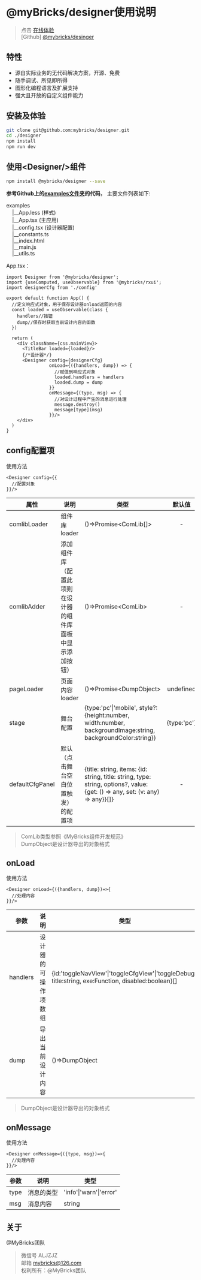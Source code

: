 # @myBricks/designer使用说明

> 点击 [在线体验](https://mybricks.world)  
> [Github] [@mybricks/desinger](https://github.com/mybricks/designer)

## 特性

- 源自实际业务的无代码解决方案，开源、免费
- 随手调试、所见即所得
- 图形化编程语言及扩展支持
- 强大且开放的自定义组件能力

## 安装及体验

```bash
git clone git@github.com:mybricks/designer.git
cd ./designer
npm install
npm run dev
```

## 使用\<Designer\/\>组件

```bash
npm install @mybricks/designer --save
```

**参考Github上的[examples文件夹](https://github.com/mybricks/designer/tree/master/examples)的代码**，
主要文件列表如下:

examples<br/>
&nbsp;&nbsp;&nbsp;&nbsp;|__App.less (样式)<br/>
&nbsp;&nbsp;&nbsp;&nbsp;|__App.tsx (主应用)<br/>
&nbsp;&nbsp;&nbsp;&nbsp;|__config.tsx (设计器配置)<br/>
&nbsp;&nbsp;&nbsp;&nbsp;|__constants.ts<br/>
&nbsp;&nbsp;&nbsp;&nbsp;|__index.html<br/>
&nbsp;&nbsp;&nbsp;&nbsp;|__main.js<br/>
&nbsp;&nbsp;&nbsp;&nbsp;|__utils.ts

App.tsx：

```tsx
import Designer from '@mybricks/designer';
import {useComputed, useObservable} from '@mybricks/rxui';
import designerCfg from './config'

export default function App() {
  //定义响应式对象，用于保存设计器onload返回的内容
  const loaded = useObservable(class {
    handlers//按钮
    dump//保存时获取当前设计内容的函数
  })

  return (
    <div className={css.mainView}>
      <TitleBar loaded={loaded}/>
      {/*设计器*/}
      <Designer config={designerCfg}
                onLoad={({handlers, dump}) => {
                  //赋值到响应式对象
                  loaded.handlers = handlers
                  loaded.dump = dump
                }}
                onMessage={(type, msg) => {
                  //对设计过程中产生的消息进行处理
                  message.destroy()
                  message[type](msg)
                }}/>
    </div>
  )
}
```

## config配置项
使用方法

```tsx
<Designer config={{
  //配置对象
}}/>
```

|  属性   | 说明  | 类型  | 默认值  |
|  ----  | ----  | ----  | :----:  |
| comlibLoader  | 组件库loader | ()=>Promise\<ComLib[]\> |- |
| comlibAdder  | 添加组件库（配置此项则在设计器的组件库面板中显示添加按钮） | ()=>Promise\<ComLib\> | - |
| pageLoader  | 页面内容loader |()=>Promise\<DumpObject\> | undefined |
| stage  | 舞台配置 |{type:'pc'\|'mobile', style?:{height:number, width:number, backgroundImage:string, backgroundColor:string}} |{type:'pc'} |
| defaultCfgPanel  | 默认（点击舞台空白位置触发）的配置项 |{title: string, items: {id: string, title: string, type: string, options?, value: {get: () => any, set: (v: any) => any}}[]} | - |

>ComLib类型参照《MyBricks组件开发规范》  
>DumpObject是设计器导出的对象格式

## onLoad

使用方法
```tsx
<Designer onLoad={({handlers, dump})=>{
  //处理内容
}}/>
```

|  参数   | 说明  | 类型   |
|  ----  | ----  | ----  |
| handlers  | 设计器的可操作项数组 | {id:'toggleNavView'\|'toggleCfgView'\|'toggleDebug', title:string, exe:Function, disabled:boolean}[] |
| dump  | 导出当前设计内容 | ()=>DumpObject |

>DumpObject是设计器导出的对象格式


## onMessage

使用方法
```tsx
<Designer onMessage={({type, msg})=>{
  //处理内容
}}/>
```

|  参数   | 说明  | 类型   |
|  ----  | ----  | ----  |
| type  | 消息的类型 | 'info'\|'warn'\|'error' |
| msg  | 消息内容 | string |


## 关于
@MyBricks团队

> 微信号 ALJZJZ  
> 邮箱 mybricks@126.com  
> 权利所有：@MyBricks团队  
